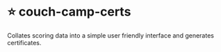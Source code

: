 # ⭐️ couch-camp-certs

Collates scoring data into a simple user friendly interface and generates certificates.
